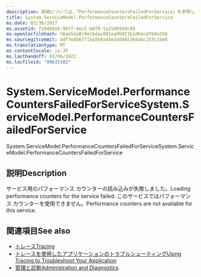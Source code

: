 ```yaml
---
description: 詳細については、「PerformanceCountersFailedForService」を参照してください。
title: System.ServiceModel.PerformanceCountersFailedForService
ms.date: 03/30/2017
ms.assetid: f194b0a5-96ff-4ec5-b8f8-1a25d059dc99
ms.openlocfilehash: 56ae54a0c9ecbdac801ea0b921b1d64cdf04e258
ms.sourcegitcommit: ddf7edb67715a5b9a45e3dd44536dabc153c1de0
ms.translationtype: MT
ms.contentlocale: ja-JP
ms.lasthandoff: 02/06/2021
ms.locfileid: "99633102"
---
```

# <a name="systemservicemodelperformancecountersfailedforservice"></a><span data-ttu-id="5a2e5-103">System.ServiceModel.PerformanceCountersFailedForService</span><span class="sxs-lookup"><span data-stu-id="5a2e5-103">System.ServiceModel.PerformanceCountersFailedForService</span></span>

<span data-ttu-id="5a2e5-104">System.ServiceModel.PerformanceCountersFailedForService</span><span class="sxs-lookup"><span data-stu-id="5a2e5-104">System.ServiceModel.PerformanceCountersFailedForService</span></span>  
  
## <a name="description"></a><span data-ttu-id="5a2e5-105">説明</span><span class="sxs-lookup"><span data-stu-id="5a2e5-105">Description</span></span>  

 <span data-ttu-id="5a2e5-106">サービス用のパフォーマンス カウンターの読み込みが失敗しました。</span><span class="sxs-lookup"><span data-stu-id="5a2e5-106">Loading performance counters for the service failed.</span></span> <span data-ttu-id="5a2e5-107">このサービスではパフォーマンス カウンターを使用できません。</span><span class="sxs-lookup"><span data-stu-id="5a2e5-107">Performance counters are not available for this service.</span></span>  
  
## <a name="see-also"></a><span data-ttu-id="5a2e5-108">関連項目</span><span class="sxs-lookup"><span data-stu-id="5a2e5-108">See also</span></span>

- [<span data-ttu-id="5a2e5-109">トレース</span><span class="sxs-lookup"><span data-stu-id="5a2e5-109">Tracing</span></span>](index.md)
- [<span data-ttu-id="5a2e5-110">トレースを使用したアプリケーションのトラブルシューティング</span><span class="sxs-lookup"><span data-stu-id="5a2e5-110">Using Tracing to Troubleshoot Your Application</span></span>](using-tracing-to-troubleshoot-your-application.md)
- [<span data-ttu-id="5a2e5-111">管理と診断</span><span class="sxs-lookup"><span data-stu-id="5a2e5-111">Administration and Diagnostics</span></span>](../index.md)

